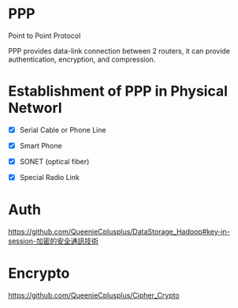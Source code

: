 # PPP
Point to Point Protocol

PPP provides data-link connection between 2 routers, it can provide authentication, encryption, and compression.

# Establishment of PPP in Physical Networl

- [x] Serial Cable or Phone Line

- [x] Smart Phone

- [x] SONET (optical fiber)

- [x] Special Radio Link

# Auth

https://github.com/QueenieCplusplus/DataStorage_Hadoop#key-in-session-加密的安全通訊技術


# Encrypto 

https://github.com/QueenieCplusplus/Cipher_Crypto
